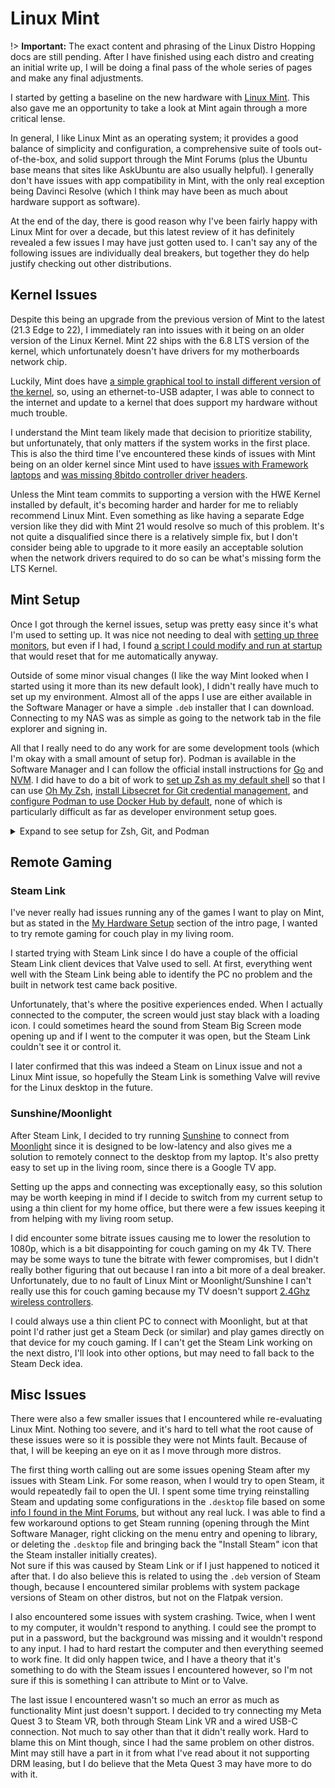 # Linux Mint
!> **Important:** The exact content and phrasing of the Linux Distro Hopping docs are still pending. After I have finished using each distro and creating an initial write up, I will be doing a final pass of the whole series of pages and make any final adjustments.

I started by getting a baseline on the new hardware with [Linux Mint](https://linuxmint.com/). This also gave me an opportunity to take a look at Mint again through a more critical lense.

In general, I like Linux Mint as an operating system; it provides a good balance of simplicity and configuration, a comprehensive suite of tools out-of-the-box, and solid support through the Mint Forums (plus the Ubuntu base means that sites like AskUbuntu are also usually helpful). I generally don't have issues with app compatibility in Mint, with the only real exception being Davinci Resolve (which I think may have been as much about hardware support as software).

At the end of the day, there is good reason why I've been fairly happy with Linux Mint for over a decade, but this latest review of it has definitely revealed a few issues I may have just gotten used to. I can't say any of the following issues are individually deal breakers, but together they do help justify checking out other distributions.

## Kernel Issues
Despite this being an upgrade from the previous version of Mint to the latest (21.3 Edge to 22), I immediately ran into issues with it being on an older version of the Linux Kernel. Mint 22 ships with the 6.8 LTS version of the kernel, which unfortunately doesn't have drivers for my motherboards network chip.

Luckily, Mint does have [a simple graphical tool to install different version of the kernel](https://www.fosslinux.com/138008/how-to-install-and-try-different-linux-kernels-in-linux-mint.htm), so, using an ethernet-to-USB adapter, I was able to connect to the internet and update to a kernel that does support my hardware without much trouble.

I understand the Mint team likely made that decision to prioritize stability, but unfortunately, that only matters if the system works in the first place. This is also the third time I've encountered these kinds of issues with Mint being on an older kernel since Mint used to have [issues with Framework laptops](https://forums.linuxmint.com/viewtopic.php?t=362759) and [was missing 8bitdo controller driver headers](https://gist.github.com/ammuench/0dcf14faf4e3b000020992612a2711e2).

Unless the Mint team commits to supporting a version with the HWE Kernel installed by default, it's becoming harder and harder for me to reliably recommend Linux Mint. Even something as like having a separate Edge version like they did with Mint 21 would resolve so much of this problem. It's not quite a disqualified since there is a relatively simple fix, but I don't consider being able to upgrade to it more easily an acceptable solution when the network drivers required to do so can be what's missing form the LTS Kernel.

## Mint Setup
Once I got through the kernel issues, setup was pretty easy since it's what I'm used to setting up. It was nice not needing to deal with [setting up three monitors](https://forums.linuxmint.com/viewtopic.php?t=418626), but even if I had, I found [a script I could modify and run at startup](https://github.com/linuxmint/cinnamon-screensaver/issues/210) that would reset that for me automatically anyway.

Outside of some minor visual changes (I like the way Mint looked when I started using it more than its new default look), I didn't really have much to set up my environment. Almost all of the apps I use are either available in the Software Manager or have a simple `.deb` installer that I can download. Connecting to my NAS was as simple as going to the network tab in the file explorer and signing in.

All that I really need to do any work for are some development tools (which I'm okay with a small amount of setup for). Podman is available in the Software Manager and I can follow the official install instructions for [Go](https://go.dev/doc/install) and [NVM](https://github.com/nvm-sh/nvm?tab=readme-ov-file#installing-and-updating). I did have to do a bit of work to [set up Zsh as my default shell](https://techviewleo.com/install-and-use-zsh-with-oh-my-zsh-on-linux-mint/) so that I can use [Oh My Zsh](https://ohmyz.sh/), [install Libsecret for Git credential management](https://www.softwaredeveloper.blog/git-credential-storage-libsecret), and [configure Podman to use Docker Hub by default](https://www.baeldung.com/ops/podman-pull-image-docker-hub#pulling-images-without-fully-qualified-names), none of which is particularly difficult as far as developer environment setup goes.

<details>
    <summary>Expand to see setup for Zsh, Git, and Podman</summary>

```bash
# Do some updates and installs just in case (mostly unnecessary though)
sudo apt update
sudo apt install wget curl git -y

# Install Zsh and set it as the default
sudo apt install zsh -y
sudo chsh -s /usr/bin/zsh $USER

# Restart the computer so that the change will take effect (could probably just log out and in again, but whatever)

# Install Libsecret
sudo apt-get install libsecret-1-0 libsecret-1-dev

# Build Libsecret
cd /usr/share/doc/git/contrib/credential/libsecret
sudo make

# Set Git's global config to use Libsecret to manage credentials
git config --global credential.helper /usr/share/doc/git/contrib/credential/libsecret/git-credential-libsecret

# Open Podman Config
sudo nano /etc/containers/registries.conf
# In Nano, add "unqualified-search-registries = ["docker.io"]" to the config
```

</details>

## Remote Gaming
### Steam Link
I've never really had issues running any of the games I want to play on Mint, but as stated in the [My Hardware Setup](/software/linux/distro-hopping-2025/?id=my-hardware-setup) section of the intro page, I wanted to try remote gaming for couch play in my living room.

I started trying with Steam Link since I do have a couple of the official Steam Link client devices that Valve used to sell. At first, everything went well with the Steam Link being able to identify the PC no problem and the built in network test came back positive.

Unfortunately, that's where the positive experiences ended. When I actually connected to the computer, the screen would just stay black with a loading icon. I could sometimes heard the sound from Steam Big Screen mode opening up and if I went to the computer it was open, but the Steam Link couldn't see it or control it. 

I later confirmed that this was indeed a Steam on Linux issue and not a Linux Mint issue, so hopefully the Steam Link is something Valve will revive for the Linux desktop in the future.

### Sunshine/Moonlight
After Steam Link, I decided to try running [Sunshine](https://github.com/LizardByte/Sunshine) to connect from [Moonlight](https://moonlight-stream.org/) since it is designed to be low-latency and also gives me a solution to remotely connect to the desktop from my laptop. It's also pretty easy to set up in the living room, since there is a Google TV app.

Setting up the apps and connecting was exceptionally easy, so this solution may be worth keeping in mind if I decide to switch from my current setup to using a thin client for my home office, but there were a few issues keeping it from helping with my living room setup.

I did encounter some bitrate issues causing me to lower the resolution to 1080p, which is a bit disappointing for couch gaming on my 4k TV. There may be some ways to tune the bitrate with fewer compromises, but I didn't really bother figuring that out because I ran into a bit more of a deal breaker. Unfortunately, due to no fault of Linux Mint or Moonlight/Sunshine I can't really use this for couch gaming because my TV doesn't support [2.4Ghz wireless controllers](https://www.reddit.com/r/AndroidTV/comments/11ye35n/problem_connecting_8bitdo_ultimate_24g_controller/).

I could always use a thin client PC to connect with Moonlight, but at that point I'd rather just get a Steam Deck (or similar) and play games directly on that device for my couch gaming. If I can't get the Steam Link working on the next distro, I'll look into other options, but may need to fall back to the Steam Deck idea.

## Misc Issues
There were also a few smaller issues that I encountered while re-evaluating Linux Mint. Nothing too severe, and it's hard to tell what the root cause of these issues were so it is possible they were not Mints fault. Because of that, I will be keeping an eye on it as I move through more distros.

The first thing worth calling out are some issues opening Steam after my issues with Steam Link. For some reason, when I would try to open Steam, it would repeatedly fail to open the UI. I spent some time trying reinstalling Steam and updating some configurations in the `.desktop` file based on some [info I found in the Mint Forums](https://forums.linuxmint.com/viewtopic.php?t=400351), but without any real luck. I was able to find a few workaround options to get Steam running (opening through the Mint Software Manager, right clicking on the menu entry and opening to library, or deleting the `.desktop` file and bringing back the "Install Steam" icon that the Steam installer initially creates).  
Not sure if this was caused by Steam Link or if I just happened to noticed it after that. I do also believe this is related to using the `.deb` version of Steam though, because I encountered similar problems with system package versions of Steam on other distros, but not on the Flatpak version.

I also encountered some issues with system crashing. Twice, when I went to my computer, it wouldn't respond to anything. I could see the prompt to put in a password, but the background was missing and it wouldn't respond to any input. I had to hard restart the computer and then everything seemed to work fine. It did only happen twice, and I have a theory that it's something to do with the Steam issues I encountered however, so I'm not sure if this is something I can attribute to Mint or to Valve.

The last issue I encountered wasn't so much an error as much as functionality Mint just doesn't support. I decided to try connecting my Meta Quest 3 to Steam VR, both through Steam Link VR and a wired USB-C connection. Not much to say other than that it didn't really work. Hard to blame this on Mint though, since I had the same problem on other distros. Mint may still have a part in it from what I've read about it not supporting DRM leasing, but I do believe that the Meta Quest 3 may have more to do with it.